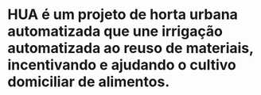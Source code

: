 # HUA é um projeto de horta urbana automatizada que une irrigação automatizada ao reuso de materiais, incentivando e ajudando o cultivo domiciliar de alimentos. 
